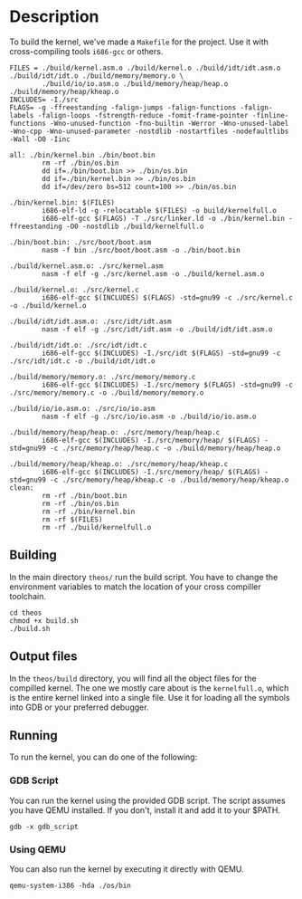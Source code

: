 # Description
To build the kernel, we've made a `Makefile` for the project. Use it with cross-compiling tools `i686-gcc` or others.
```
FILES = ./build/kernel.asm.o ./build/kernel.o ./build/idt/idt.asm.o ./build/idt/idt.o ./build/memory/memory.o \
        ./build/io/io.asm.o ./build/memory/heap/heap.o ./build/memory/heap/kheap.o
INCLUDES= -I./src
FLAGS= -g -ffreestanding -falign-jumps -falign-functions -falign-labels -falign-loops -fstrength-reduce -fomit-frame-pointer -finline-functions -Wno-unused-function -fno-builtin -Werror -Wno-unused-label -Wno-cpp -Wno-unused-parameter -nostdlib -nostartfiles -nodefaultlibs -Wall -O0 -Iinc

all: ./bin/kernel.bin ./bin/boot.bin
        rm -rf ./bin/os.bin
        dd if=./bin/boot.bin >> ./bin/os.bin
        dd if=./bin/kernel.bin >> ./bin/os.bin
        dd if=/dev/zero bs=512 count=100 >> ./bin/os.bin

./bin/kernel.bin: $(FILES)
        i686-elf-ld -g -relocatable $(FILES) -o build/kernelfull.o
        i686-elf-gcc $(FLAGS) -T ./src/linker.ld -o ./bin/kernel.bin -ffreestanding -O0 -nostdlib ./build/kernelfull.o

./bin/boot.bin: ./src/boot/boot.asm
        nasm -f bin ./src/boot/boot.asm -o ./bin/boot.bin

./build/kernel.asm.o: ./src/kernel.asm
        nasm -f elf -g ./src/kernel.asm -o ./build/kernel.asm.o

./build/kernel.o: ./src/kernel.c
        i686-elf-gcc $(INCLUDES) $(FLAGS) -std=gnu99 -c ./src/kernel.c -o ./build/kernel.o

./build/idt/idt.asm.o: ./src/idt/idt.asm
        nasm -f elf -g ./src/idt/idt.asm -o ./build/idt/idt.asm.o

./build/idt/idt.o: ./src/idt/idt.c
        i686-elf-gcc $(INCLUDES) -I./src/idt $(FLAGS) -std=gnu99 -c ./src/idt/idt.c -o ./build/idt/idt.o

./build/memory/memory.o: ./src/memory/memory.c
        i686-elf-gcc $(INCLUDES) -I./src/memory $(FLAGS) -std=gnu99 -c ./src/memory/memory.c -o ./build/memory/memory.o

./build/io/io.asm.o: ./src/io/io.asm
        nasm -f elf -g ./src/io/io.asm -o ./build/io/io.asm.o

./build/memory/heap/heap.o: ./src/memory/heap/heap.c
        i686-elf-gcc $(INCLUDES) -I./src/memory/heap/ $(FLAGS) -std=gnu99 -c ./src/memory/heap/heap.c -o ./build/memory/heap/heap.o

./build/memory/heap/kheap.o: ./src/memory/heap/kheap.c
        i686-elf-gcc $(INCLUDES) -I./src/memory/heap/ $(FLAGS) -std=gnu99 -c ./src/memory/heap/kheap.c -o ./build/memory/heap/kheap.o
clean:
        rm -rf ./bin/boot.bin
        rm -rf ./bin/os.bin
        rm -rf ./bin/kernel.bin
        rm -rf $(FILES)
        rm -rf ./build/kernelfull.o
```
## Building
In the main directory `theos/` run the build script. You have to change the environment variables to match the location of your cross compiller toolchain.
```
cd theos
chmod +x build.sh
./build.sh
```
## Output files
In the `theos/build` directory, you will find all the object files for the compilled kernel. The one we mostly care about is the `kernelfull.o`, which is the entire kernel linked into a single file. Use it for loading all the symbols into GDB or your preferred debugger.
## Running
To run the kernel, you can do one of the following:
### GDB Script
You can run the kernel using the provided GDB script. The script assumes you have QEMU installed. If you don't, install it and add it to your $PATH.
```
gdb -x gdb_script
```
### Using QEMU
You can also run the kernel by executing it directly with QEMU.
```
qemu-system-i386 -hda ./os/bin
```

